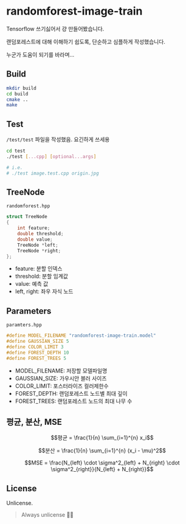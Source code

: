 # randomforest-image-train

Tensorflow 쓰기싫어서 걍 만들어봤습니다.

랜덤포레스트에 대해 이해하기 쉽도록, 단순하고 심플하게 작성했습니다.

누군가 도움이 되기를 바라며...

## Build

```sh
mkdir build
cd build
cmake ..
make
```

## Test

`/test/test` 파일을 작성했음. 요긴하게 쓰세용

```sh
cd test
./test [...cpp] [optional...args]

# i.e. 
# ./test image.test.cpp origin.jpg
```

## TreeNode

`randomforest.hpp`
```cpp
struct TreeNode
{
    int feature;
    double threshold;
    double value;
    TreeNode *left;
    TreeNode *right;
};
```

- feature: 분할 인덱스
- threshold: 분할 임계값
- value: 예측 값
- left, right: 좌우 자식 노드


## Parameters

`paramters.hpp`
```cpp
#define MODEL_FILENAME "randomforest-image-train.model"
#define GAUSSIAN_SIZE 5
#define COLOR_LIMIT 3
#define FOREST_DEPTH 10
#define FOREST_TREES 5
```
- MODEL_FILENAME: 저장할 모델파일명
- GAUSSIAN_SIZE: 가우시안 블러 사이즈
- COLOR_LIMIT: 포스터라이즈 컬러제한수
- FOREST_DEPTH: 랜덤포레스트 노드별 최대 깊이
- FOREST_TREES: 랜덤포레스트 노드의 최대 나무 수

## 평균, 분산, MSE
  
  ```math
  평균 = \frac{1}{n} \sum_{i=1}^{n} x_i
  ```
  
  ```math
  분산 = \frac{1}{n} \sum_{i=1}^{n} (x_i - \mu)^2
  ```
  
  ```math
  MSE = \frac{N_{left} \cdot \sigma^2_{left} + N_{right} \cdot \sigma^2_{right}}{N_{left} + N_{right}}
  ```


## License

Unlicense. 

> Always unlicense 🫶🏼


